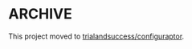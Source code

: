 # ARCHIVE

This project moved to [trialandsuccess/configuraptor](https://github.com/trialandsuccess/configuraptor).
